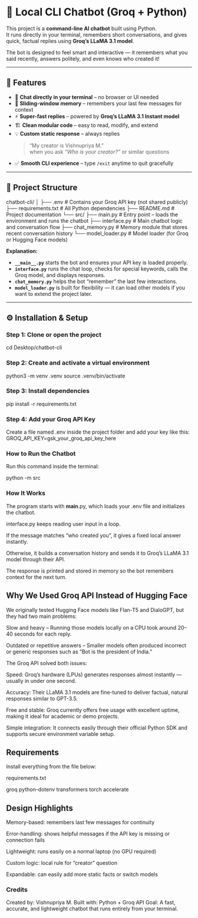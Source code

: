 # 🧠 Local CLI Chatbot (Groq + Python)

This project is a **command-line AI chatbot** built using Python.  
It runs directly in your terminal, remembers short conversations, and gives quick, factual replies using **Groq’s LLaMA 3.1 model**.  

The bot is designed to feel smart and interactive — it remembers what you said recently, answers politely, and even knows who created it!  

---

## 🚀 Features

- 💬 **Chat directly in your terminal** – no browser or UI needed  
- 🧠 **Sliding-window memory** – remembers your last few messages for context  
- ⚡ **Super-fast replies** – powered by **Groq’s LLaMA 3.1 Instant model**  
- 🏗️ **Clean modular code** – easy to read, modify, and extend  
- 💡 **Custom static response** – always replies  
  > “My creator is Vishnupriya M.”  
  when you ask *“Who is your creator?”* or similar questions  
- ✅ **Smooth CLI experience** – type `/exit` anytime to quit gracefully  

---

## 🧩 Project Structure

chatbot-cli/
│
├── .env # Contains your Groq API key (not shared publicly)
├── requirements.txt # All Python dependencies
├── README.md # Project documentation
└── src/
├── main.py # Entry point – loads the environment and runs the chatbot
├── interface.py # Main chatbot logic and conversation flow
├── chat_memory.py # Memory module that stores recent conversation history
└── model_loader.py # Model loader (for Groq or Hugging Face models)



**Explanation:**  
- **`__main__.py`** starts the bot and ensures your API key is loaded properly.  
- **`interface.py`** runs the chat loop, checks for special keywords, calls the Groq model, and displays responses.  
- **`chat_memory.py`** helps the bot “remember” the last few interactions.  
- **`model_loader.py`** is built for flexibility — it can load other models if you want to extend the project later.  

---

## ⚙️ Installation & Setup

### Step 1: Clone or open the project

cd Desktop/chatbot-cli

### Step 2: Create and activate a virtual environment
python3 -m venv .venv
source .venv/bin/activate

### Step 3: Install dependencies
pip install -r requirements.txt

### Step 4: Add your Groq API Key

Create a file named .env inside the project folder and add your key like this:
GROQ_API_KEY=gsk_your_groq_api_key_here






### How to Run the Chatbot

Run this command inside the terminal:

python -m src


### How It Works

The program starts with __main__.py, which loads your .env file and initializes the chatbot.

interface.py keeps reading user input in a loop.

If the message matches “who created you”, it gives a fixed local answer instantly.

Otherwise, it builds a conversation history and sends it to Groq’s LLaMA 3.1 model through their API.

The response is printed and stored in memory so the bot remembers context for the next turn.




## Why We Used Groq API Instead of Hugging Face

We originally tested Hugging Face models like Flan-T5 and DialoGPT,
but they had two main problems:

Slow and heavy – Running those models locally on a CPU took around 20–40 seconds for each reply.

Outdated or repetitive answers – Smaller models often produced incorrect or generic responses such as “Bot is the president of India.”

The Groq API solved both issues:

Speed: Groq’s hardware (LPUs) generates responses almost instantly — usually in under one second.

Accuracy: Their LLaMA 3.1 models are fine-tuned to deliver factual, natural responses similar to GPT-3.5.

Free and stable: Groq currently offers free usage with excellent uptime, making it ideal for academic or demo projects.

Simple integration: It connects easily through their official Python SDK and supports secure environment variable setup.



## Requirements

Install everything from the file below:

requirements.txt

groq
python-dotenv
transformers
torch
accelerate



## Design Highlights

Memory-based: remembers last few messages for continuity

Error-handling: shows helpful messages if the API key is missing or connection fails

Lightweight: runs easily on a normal laptop (no GPU required)

Custom logic: local rule for “creator” question

Expandable: can easily add more static facts or switch models




### Credits

Created by: Vishnupriya M.
Built with:  Python + Groq API
Goal: A fast, accurate, and lightweight chatbot that runs entirely from your terminal.
